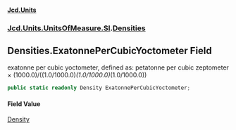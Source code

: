 #### [Jcd.Units](index.md 'index')
### [Jcd.Units.UnitsOfMeasure.SI](Jcd.Units.UnitsOfMeasure.SI.md 'Jcd.Units.UnitsOfMeasure.SI').[Densities](Densities.md 'Jcd.Units.UnitsOfMeasure.SI.Densities')

## Densities.ExatonnePerCubicYoctometer Field

exatonne per cubic yoctometer, defined as: petatonne per cubic zeptometer × (1000.0)/((1.0/1000.0)*(1.0/1000.0)*(1.0/1000.0))

```csharp
public static readonly Density ExatonnePerCubicYoctometer;
```

#### Field Value
[Density](Density.md 'Jcd.Units.UnitTypes.Density')